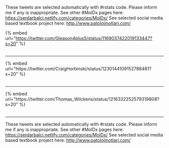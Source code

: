 

These tweets are selected automatically with #rstats code. Please inform me if any is inappropriate.
See other #MolDx pages here: https://serdarbalci.netlify.com/categories/MolDx/ 
See selected social media based textbook project here: http://www.patolojinotlari.com/

{% embed url="https://twitter.com/Gleason4plus5/status/1169037422019133447?s=20" %}<br>
<br>
<hr>
{% embed url="https://twitter.com/CraigHorbinski/status/1230144109152788481?s=20" %}<br>
<br>
<hr>
{% embed url="https://twitter.com/Thomas_Wilckens/status/1216332252579319808?s=20" %}<br>
<br>
<hr>


These tweets are selected automatically with #rstats code. Please inform me if any is inappropriate.
See other #MolDx pages here: https://serdarbalci.netlify.com/categories/MolDx/ 
See selected social media based textbook project here: http://www.patolojinotlari.com/
